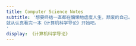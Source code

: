 ```yaml
---
title: Computer Science Notes
subtitle: '想要终结一直都在慵懒地虚度人生，颓废的自己。
就从认真看完一本《计算机科学导论》开始吧。
'
display: 《计算机科学导论》
---
```


<SubNav/>

<ClientOnly>
  <Plum/>
</ClientOnly>

<ListPosts type="ComputerScienceNotes"/>

